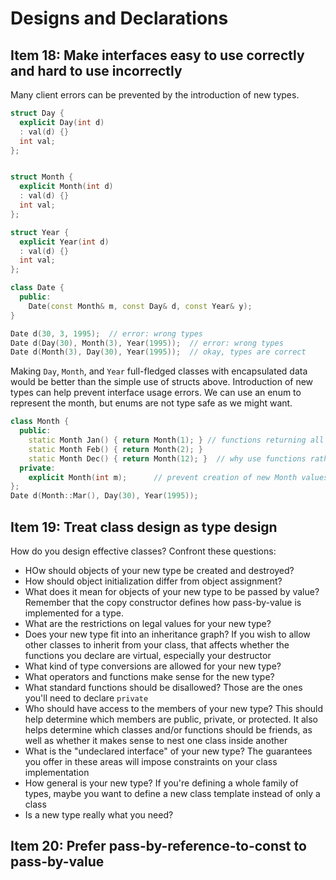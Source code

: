 # Designs and Declarations
## Item 18: Make interfaces easy to use correctly and hard to use incorrectly
Many client errors can be prevented by the introduction of new types.
```cpp
struct Day {
  explicit Day(int d)
  : val(d) {}
  int val;
};


struct Month {
  explicit Month(int d)
  : val(d) {}
  int val;
};

struct Year {
  explicit Year(int d)
  : val(d) {}
  int val;
};

class Date {
  public:
    Date(const Month& m, const Day& d, const Year& y);
}

Date d(30, 3, 1995);  // error: wrong types
Date d(Day(30), Month(3), Year(1995));  // error: wrong types
Date d(Month(3), Day(30), Year(1995));  // okay, types are correct
```
Making `Day`, `Month`, and `Year` full-fledged classes with encapsulated data would be better than the simple use of structs above. Introduction of new types can help prevent interface usage errors. We can use an enum to represent the month, but enums are not type safe as we might want.

```cpp
class Month {
  public:
    static Month Jan() { return Month(1); } // functions returning all valid Month values
    static Month Feb() { return Month(2); }
    static Month Dec() { return Month(12); }  // why use functions rather than member functions?
  private:
    explicit Month(int m);      // prevent creation of new Month values
};
Date d(Month::Mar(), Day(30), Year(1995));
```

## Item 19: Treat class design as type design
How do you design effective classes? Confront these questions:
* HOw should objects of your new type be created and destroyed?
* How should object initialization differ from object assignment?
* What does it mean for objects of your new type to be passed by value? Remember that the copy constructor defines how pass-by-value is implemented for a type.
* What are the restrictions on legal values for your new type?
* Does your new type fit into an inheritance graph? If you wish to allow other classes to inherit from your class, that affects whether the functions you declare are virtual, especially your destructor
* What kind of type conversions are allowed for your new type?
* What operators and functions make sense for the new type?
* What standard functions should be disallowed? Those are the ones you'll need to declare `private`
* Who should have access to the members of your new type? This should help determine which members are public, private, or protected. It also helps determine which classes and/or functions should be friends, as well as whether it makes sense to nest one class inside another
* What is the "undeclared interface" of your new type? The guarantees you offer in these areas will impose constraints on your class implementation
* How general is your new type? If you're defining a whole family of types, maybe you want to define a new class template instead of only a class
* Is a new type really what you need?

## Item 20: Prefer pass-by-reference-to-const to pass-by-value
